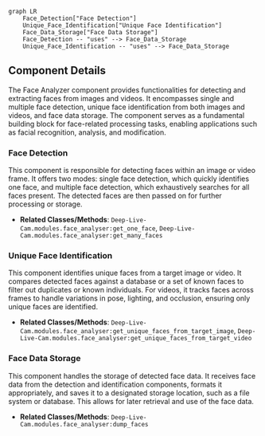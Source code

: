 ```mermaid
graph LR
    Face_Detection["Face Detection"]
    Unique_Face_Identification["Unique Face Identification"]
    Face_Data_Storage["Face Data Storage"]
    Face_Detection -- "uses" --> Face_Data_Storage
    Unique_Face_Identification -- "uses" --> Face_Data_Storage
```

## Component Details

The Face Analyzer component provides functionalities for detecting and extracting faces from images and videos. It encompasses single and multiple face detection, unique face identification from both images and videos, and face data storage. The component serves as a fundamental building block for face-related processing tasks, enabling applications such as facial recognition, analysis, and modification.

### Face Detection
This component is responsible for detecting faces within an image or video frame. It offers two modes: single face detection, which quickly identifies one face, and multiple face detection, which exhaustively searches for all faces present. The detected faces are then passed on for further processing or storage.
- **Related Classes/Methods**: `Deep-Live-Cam.modules.face_analyser:get_one_face`, `Deep-Live-Cam.modules.face_analyser:get_many_faces`

### Unique Face Identification
This component identifies unique faces from a target image or video. It compares detected faces against a database or a set of known faces to filter out duplicates or known individuals. For videos, it tracks faces across frames to handle variations in pose, lighting, and occlusion, ensuring only unique faces are identified.
- **Related Classes/Methods**: `Deep-Live-Cam.modules.face_analyser:get_unique_faces_from_target_image`, `Deep-Live-Cam.modules.face_analyser:get_unique_faces_from_target_video`

### Face Data Storage
This component handles the storage of detected face data. It receives face data from the detection and identification components, formats it appropriately, and saves it to a designated storage location, such as a file system or database. This allows for later retrieval and use of the face data.
- **Related Classes/Methods**: `Deep-Live-Cam.modules.face_analyser:dump_faces`
